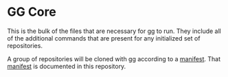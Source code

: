 GG Core
=======

This is the bulk of the files that are necessary for [gg] to run.  They include all of the additional commands that are present for any initialized set of repositories.

A group of repositories will be cloned with [gg] according to a [manifest].  That [manifest] is documented in this repository.


[gg]: https://github.com/fidian/gg
[manifest]: https://github.com/fidian/gg-core/blob/master/doc/manifest.md

